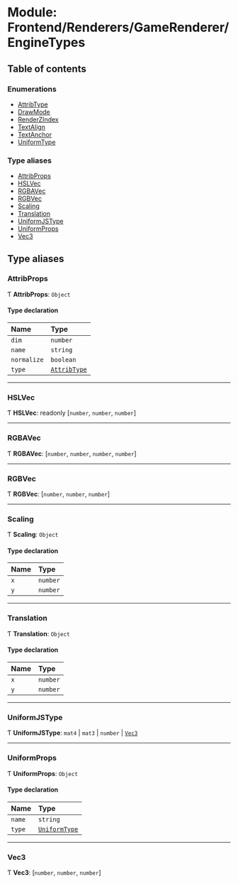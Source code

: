 # Module: Frontend/Renderers/GameRenderer/EngineTypes

## Table of contents

### Enumerations

- [AttribType](../enums/Frontend_Renderers_GameRenderer_EngineTypes.AttribType.md)
- [DrawMode](../enums/Frontend_Renderers_GameRenderer_EngineTypes.DrawMode.md)
- [RenderZIndex](../enums/Frontend_Renderers_GameRenderer_EngineTypes.RenderZIndex.md)
- [TextAlign](../enums/Frontend_Renderers_GameRenderer_EngineTypes.TextAlign.md)
- [TextAnchor](../enums/Frontend_Renderers_GameRenderer_EngineTypes.TextAnchor.md)
- [UniformType](../enums/Frontend_Renderers_GameRenderer_EngineTypes.UniformType.md)

### Type aliases

- [AttribProps](Frontend_Renderers_GameRenderer_EngineTypes.md#attribprops)
- [HSLVec](Frontend_Renderers_GameRenderer_EngineTypes.md#hslvec)
- [RGBAVec](Frontend_Renderers_GameRenderer_EngineTypes.md#rgbavec)
- [RGBVec](Frontend_Renderers_GameRenderer_EngineTypes.md#rgbvec)
- [Scaling](Frontend_Renderers_GameRenderer_EngineTypes.md#scaling)
- [Translation](Frontend_Renderers_GameRenderer_EngineTypes.md#translation)
- [UniformJSType](Frontend_Renderers_GameRenderer_EngineTypes.md#uniformjstype)
- [UniformProps](Frontend_Renderers_GameRenderer_EngineTypes.md#uniformprops)
- [Vec3](Frontend_Renderers_GameRenderer_EngineTypes.md#vec3)

## Type aliases

### AttribProps

Ƭ **AttribProps**: `Object`

#### Type declaration

| Name        | Type                                                                               |
| :---------- | :--------------------------------------------------------------------------------- |
| `dim`       | `number`                                                                           |
| `name`      | `string`                                                                           |
| `normalize` | `boolean`                                                                          |
| `type`      | [`AttribType`](../enums/Frontend_Renderers_GameRenderer_EngineTypes.AttribType.md) |

---

### HSLVec

Ƭ **HSLVec**: readonly [`number`, `number`, `number`]

---

### RGBAVec

Ƭ **RGBAVec**: [`number`, `number`, `number`, `number`]

---

### RGBVec

Ƭ **RGBVec**: [`number`, `number`, `number`]

---

### Scaling

Ƭ **Scaling**: `Object`

#### Type declaration

| Name | Type     |
| :--- | :------- |
| `x`  | `number` |
| `y`  | `number` |

---

### Translation

Ƭ **Translation**: `Object`

#### Type declaration

| Name | Type     |
| :--- | :------- |
| `x`  | `number` |
| `y`  | `number` |

---

### UniformJSType

Ƭ **UniformJSType**: `mat4` \| `mat3` \| `number` \| [`Vec3`](Frontend_Renderers_GameRenderer_EngineTypes.md#vec3)

---

### UniformProps

Ƭ **UniformProps**: `Object`

#### Type declaration

| Name   | Type                                                                                 |
| :----- | :----------------------------------------------------------------------------------- |
| `name` | `string`                                                                             |
| `type` | [`UniformType`](../enums/Frontend_Renderers_GameRenderer_EngineTypes.UniformType.md) |

---

### Vec3

Ƭ **Vec3**: [`number`, `number`, `number`]
